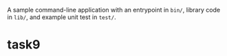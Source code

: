 A sample command-line application with an entrypoint in `bin/`, library code
in `lib/`, and example unit test in `test/`.
# task9
